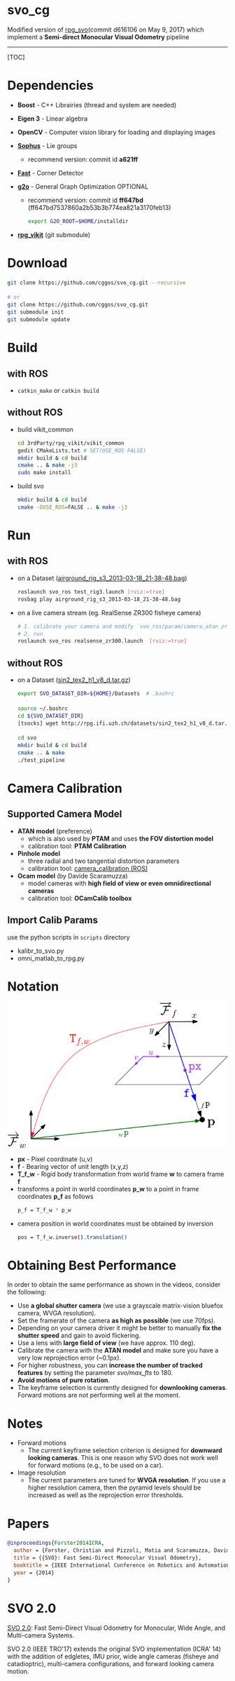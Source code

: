# svo_cg

Modified version of [rpg_svo](https://github.com/uzh-rpg/rpg_svo)(commit d616106 on May 9, 2017) which implement a **Semi-direct Monocular Visual Odometry** pipeline

-----

[TOC]

# Dependencies

* **Boost** - C++ Librairies (thread and system are needed)

* **Eigen 3** - Linear algebra

* **OpenCV** - Computer vision library for loading and displaying images

* **[Sophus](https://github.com/strasdat/Sophus.git)** - Lie groups
  - recommend version: commit id **a621ff**

* **[Fast](https://github.com/uzh-rpg/fast.git)** - Corner Detector

* **[g2o](https://github.com/RainerKuemmerle/g2o.git)** - General Graph Optimization OPTIONAL
  - recommend version: commit id **ff647bd** (ff647bd7537860a2b53b3b774ea821a3170feb13)
    ```bash
    export G2O_ROOT=$HOME/installdir
    ```

* **[rpg_vikit](https://github.com/uzh-rpg/rpg_vikit.git)** (git submodule)

# Download

```sh
git clone https://github.com/cggos/svo_cg.git --recursive

# or
git clone https://github.com/cggos/svo_cg.git
git submodule init
git submodule update
```

# Build

## with ROS

* `catkin_make` or `catkin build`

## without ROS

* build vikit_common
  ```sh
  cd 3rdParty/rpg_vikit/vikit_common
  gedit CMakeLists.txt # SET(USE_ROS FALSE)
  mkdir build & cd build
  cmake .. & make -j3
  sudo make install
  ```  

* build svo
  ```sh
  mkdir build & cd build
  cmake -DUSE_ROS=FALSE .. & make -j3
  ```

# Run

## with ROS

* on a Dataset ([airground_rig_s3_2013-03-18_21-38-48.bag](http://rpg.ifi.uzh.ch/datasets/airground_rig_s3_2013-03-18_21-38-48.bag))
  ```bash
  roslaunch svo_ros test_rig3.launch [rviz:=true]
  rosbag play airground_rig_s3_2013-03-18_21-38-48.bag
  ```
* on a live camera stream (eg. RealSense ZR300 fisheye camera)
  ```bash
  # 1. calibrate your camera and modify `svo_ros/param/camera_atan_zr300.yaml`
  # 2. run
  roslaunch svo_ros realsense_zr300.launch  [rviz:=true]
  ```

## without ROS

* on a Dataset ([sin2_tex2_h1_v8_d.tar.gz](http://rpg.ifi.uzh.ch/datasets/sin2_tex2_h1_v8_d.tar.gz))
  ```bash
  export SVO_DATASET_DIR=${HOME}/Datasets  # .bashrc

  source ~/.bashrc
  cd ${SVO_DATASET_DIR}
  [tsocks] wget http://rpg.ifi.uzh.ch/datasets/sin2_tex2_h1_v8_d.tar.gz -O - | tar -xz

  cd svo
  mkdir build & cd build
  cmake .. & make
  ./test_pipeline
  ```

# Camera Calibration

## Supported Camera Model

* **ATAN model** (preference)
  * which is also used by **PTAM** and uses **the FOV distortion model**
  * calibration tool: **PTAM Calibration**
* **Pinhole model**
  * three radial and two tangential distortion parameters
  * calibration tool: [camera_calibration (ROS)](http://wiki.ros.org/camera_calibration)
* **Ocam model** (by Davide Scaramuzza)
  * model cameras with **high field of view or even omnidirectional cameras**
  * calibration tool: **OCamCalib toolbox**

## Import Calib Params

use the python scripts in `scripts` directory

* kalibr_to_svo.py
* omni_matlab_to_rpg.py


# Notation

<div align=center>
  <img src="https://raw.githubusercontent.com/uzh-rpg/rpg_svo/master/svo/doc/notation.png">
</div>

* **px** - Pixel coordinate (u,v)
* **f** - Bearing vector of unit length (x,y,z)
* **T_f_w** - Rigid body transformation from world frame **w** to camera frame **f**
* transforms a point in world coordinates **p_w** to a point in frame coordinates **p_f** as follows
  ```sh
  p_f = T_f_w * p_w
  ```
* camera position in world coordinates must be obtained by inversion
  ```sh
  pos = T_f_w.inverse().translation()
  ```

# Obtaining Best Performance

In order to obtain the same performance as shown in the videos, consider the following:

* Use **a global shutter camera** (we use a grayscale matrix-vision bluefox camera, WVGA resolution).
* Set the framerate of the camera **as high as possible** (we use 70fps).
* Depending on your camera driver it might be better to manually **fix the shutter speed** and gain to avoid flickering.
* Use a lens with **large field of view** (we have approx. 110 deg).
* Calibrate the camera with the **ATAN model** and make sure you have a very low reprojection error (~0.1px).
* For higher robustness, you can **increase the number of tracked features** by setting the parameter *svo/max_fts* to 180.
* **Avoid motions of pure rotation**.
* The keyframe selection is currently designed for **downlooking cameras**. Forward motions are not performing well at the moment.

# Notes

* Forward motions
  - The current keyframe selection criterion is designed for **downward looking cameras**. This is one reason why SVO does not work well for forward motions (e.g., to be used on a car).
* Image resolution
  - The current parameters are tuned for **WVGA resolution**. If you use a higher resolution camera, then the pyramid levels should be increased as well as the reprojection error thresholds.

# Papers

```bibtex
@inproceedings{Forster2014ICRA,
  author = {Forster, Christian and Pizzoli, Matia and Scaramuzza, Davide},
  title = {{SVO}: Fast Semi-Direct Monocular Visual Odometry},
  booktitle = {IEEE International Conference on Robotics and Automation (ICRA)},
  year = {2014}
}
```

# SVO 2.0

[SVO 2.0](http://rpg.ifi.uzh.ch/svo2.html): Fast Semi-Direct Visual Odometry for Monocular, Wide Angle, and Multi-camera Systems.  

SVO 2.0 (IEEE TRO'17) extends the original SVO implementation (ICRA' 14) with the addition of edgletes, IMU prior, wide angle cameras (fisheye and catadioptric), multi-camera configurations, and forward looking camera motion.

